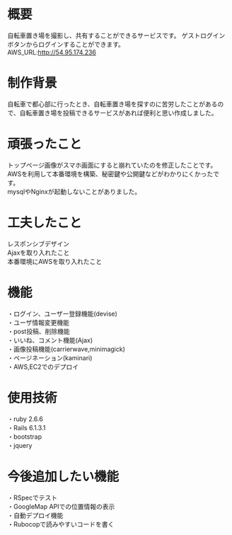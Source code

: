 # 概要
  自転車置き場を撮影し、共有することができるサービスです。
  ゲストログインボタンからログインすることができます。  
  AWS_URL:http://54.95.174.236  
  
# 制作背景
  自転車で都心部に行ったとき、自転車置き場を探すのに苦労したことがあるので、自転車置き場を投稿できるサービスがあれば便利と思い作成しました。  

# 頑張ったこと  
  トップページ画像がスマホ画面にすると崩れていたのを修正したことです。  
  AWSを利用して本番環境を構築、秘密鍵や公開鍵などがわかりにくかったです。  
  mysqlやNginxが起動しないことがありました。
    
# 工夫したこと  
  レスポンシブデザイン  
  Ajaxを取り入れたこと  
  本番環境にAWSを取り入れたこと
  
# 機能
・ログイン、ユーザー登録機能(devise)  
・ユーザ情報変更機能  
・post投稿、削除機能  
・いいね、コメント機能(Ajax)  
・画像投稿機能(carrierwave,minimagick)  
・ページネーション(kaminari)  
・AWS,EC2でのデプロイ  
  
# 使用技術
・ruby 2.6.6  
・Rails 6.1.3.1  
・bootstrap  
・jquery  



# 今後追加したい機能  
・RSpecでテスト  
・GoogleMap APIでの位置情報の表示  
・自動デプロイ機能  
・Rubocopで読みやすいコードを書く  
